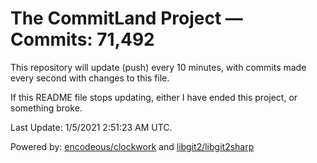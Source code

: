 # The CommitLand Project — Commits: 71,492

This repository will update (push) every 10 minutes, with commits made every second with changes to this file.

If this README file stops updating, either I have ended this project, or something broke.

Last Update: 1/5/2021 2:51:23 AM UTC.

Powered by: [encodeous/clockwork](https://github.com/encodeous/clockwork) and [libgit2/libgit2sharp](https://github.com/libgit2/libgit2sharp)